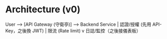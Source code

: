 # Architecture (v0)
User --> [API Gateway (守衛亭)] --> Backend Service
             | 認證/授權 (先用 API-Key，之後換 JWT)
             | 限流 (Rate limit)
             v
           日誌/監控（之後接儀表板）

